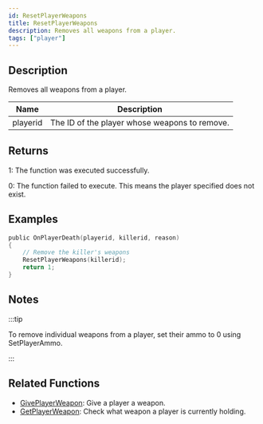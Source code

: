 ```yaml
---
id: ResetPlayerWeapons
title: ResetPlayerWeapons
description: Removes all weapons from a player.
tags: ["player"]
---
```


## Description

Removes all weapons from a player.

| Name     | Description                                   |
| -------- | --------------------------------------------- |
| playerid | The ID of the player whose weapons to remove. |

## Returns

1: The function was executed successfully.

0: The function failed to execute. This means the player specified does not exist.

## Examples

```c
public OnPlayerDeath(playerid, killerid, reason)
{
    // Remove the killer's weapons
    ResetPlayerWeapons(killerid);
    return 1;
}
```

## Notes

:::tip

To remove individual weapons from a player, set their ammo to 0 using SetPlayerAmmo.

:::

## Related Functions

- [GivePlayerWeapon](GivePlayerWeapon): Give a player a weapon.
- [GetPlayerWeapon](GetPlayerWeapon): Check what weapon a player is currently holding.
